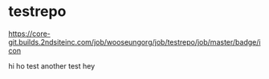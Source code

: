 # testrepo

https://core-git.builds.2ndsiteinc.com/job/wooseungorg/job/testrepo/job/master/badge/icon

hi
ho
test
another test
hey
